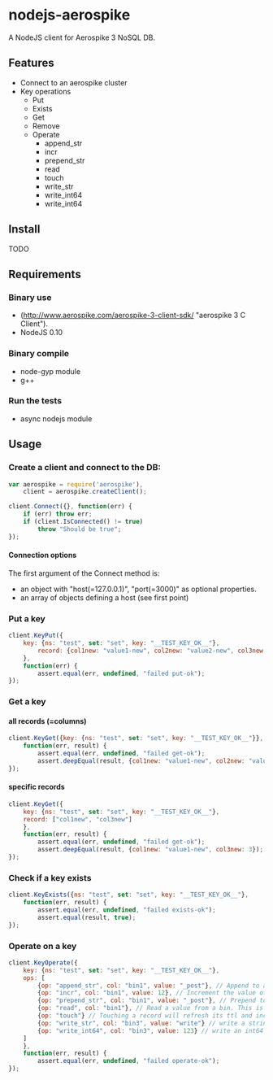 nodejs-aerospike
================

A NodeJS client for Aerospike 3 NoSQL DB.

Features
--------

* Connect to an aerospike cluster
* Key operations
   * Put
   * Exists
   * Get
   * Remove
   * Operate
      * append_str
      * incr
      * prepend_str
      * read
      * touch
      * write_str
      * write_int64
      * write_int64


Install
-------

TODO

Requirements
------------

### Binary use
* (http://www.aerospike.com/aerospike-3-client-sdk/ "aerospike 3 C Client").
* NodeJS 0.10

### Binary compile

* node-gyp module
* g++

### Run the tests
* async nodejs module

Usage
-----

### Create a client and connect to the DB:

```js
var aerospike = require('aerospike'),
    client = aerospike.createClient();

client.Connect({}, function(err) {
    if (err) throw err;
    if (client.IsConnected() != true)
        throw "Should be true";
});
```

#### Connection options

The first argument of the Connect method is:

* an object with "host(=127.0.0.1)", "port(=3000)" as optional properties.
* an array of objects defining a host (see first point)

### Put a key

```js
client.KeyPut({
	key: {ns: "test", set: "set", key: "__TEST_KEY_OK__"},
    	record: {col1new: "value1-new", col2new: "value2-new", col3new: 3}
    },
    function(err) {
        assert.equal(err, undefined, "failed put-ok");
});
```

### Get a key

#### all records (=columns)
```js
client.KeyGet({key: {ns: "test", set: "set", key: "__TEST_KEY_OK__"}},
    function(err, result) {
        assert.equal(err, undefined, "failed get-ok");
        assert.deepEqual(result, {col1new: "value1-new", col2new: "value2-new", col3new: 3});
});
```

#### specific records

```js
client.KeyGet({
	key: {ns: "test", set: "set", key: "__TEST_KEY_OK__"},
	record: ["col1new", "col3new"]
    },
    function(err, result) {
        assert.equal(err, undefined, "failed get-ok");
        assert.deepEqual(result, {col1new: "value1-new", col3new: 3});
});
```

### Check if a key exists


```js
client.KeyExists({ns: "test", set: "set", key: "__TEST_KEY_OK__"},
    function(err, result) {
        assert.equal(err, undefined, "failed exists-ok");
        assert.equal(result, true);
});
```

### Operate on a key

```js
client.KeyOperate({
	key: {ns: "test", set: "set", key: "__TEST_KEY_OK__"},
	ops: [
		{op: "append_str", col: "bin1", value: "_post"}, // Append to an existing column string
		{op: "incr", col: "bin1", value: 12}, // Increment the value of a column
		{op: "prepend_str", col: "bin1", value: "_post"}, // Prepend to an existing column string
		{op: "read", col: "bin1"}, // Read a value from a bin. This is ideal, if you performed an operation on a bin, and want to read the new value.
		{op: "touch"} // Touching a record will refresh its ttl and increment the generation of the record.
		{op: "write_str", col: "bin3", value: "write"} // write a string
		{op: "write_int64", col: "bin3", value: 123} // write an int64
	]
	},
    function(err, result) {
        assert.equal(err, undefined, "failed operate-ok");
});
```



